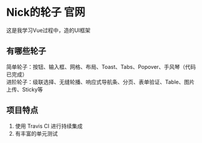 # Nick的轮子 官网
这是我学习Vue过程中，造的UI框架

## 有哪些轮子
简单轮子：按钮、输入框、网格、布局、Toast、Tabs、Popover、手风琴（代码已完成）  
进阶轮子：级联选择、无缝轮播、响应式导航条、分页、表单验证、Table、图片上传、Sticky等

## 项目特点
1. 使用 Travis CI 进行持续集成
2. 有丰富的单元测试
